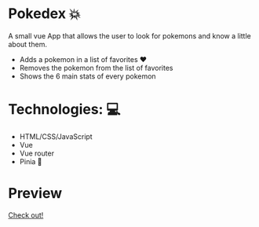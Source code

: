 # Pokedex :collision:

A small vue App that allows the user to look for pokemons and know a little about them.

- Adds a pokemon in a list of favorites :heart:
- Removes the pokemon from the list of favorites
- Shows the 6 main stats of every pokemon 

# Technologies: :computer:

- HTML/CSS/JavaScript
- Vue
- Vue router 
- Pinia  :pineapple:

# Preview

[Check out! ](https://pokedexvue-app.netlify.app/)
